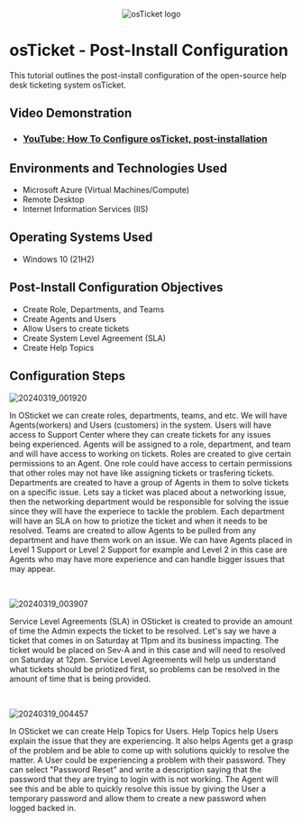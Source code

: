 <p align="center">
<img src="https://i.imgur.com/Clzj7Xs.png" alt="osTicket logo"/>
</p>

<h1>osTicket - Post-Install Configuration</h1>
This tutorial outlines the post-install configuration of the open-source help desk ticketing system osTicket.<br />


<h2>Video Demonstration</h2>

- ### [YouTube: How To Configure osTicket, post-installation](https://www.youtube.com/watch?v=HGywPhfKt4E)

<h2>Environments and Technologies Used</h2>

- Microsoft Azure (Virtual Machines/Compute)
- Remote Desktop
- Internet Information Services (IIS)

<h2>Operating Systems Used </h2>

- Windows 10</b> (21H2)

<h2>Post-Install Configuration Objectives</h2>

- Create Role, Departments, and Teams
- Create Agents and Users
- Allow Users to create tickets
- Create System Level Agreement (SLA)
- Create Help Topics

<h2>Configuration Steps</h2>

![20240319_001920](https://github.com/tylermartin12368/post-install-config/assets/161632103/9a74309d-a6bf-4695-a114-1b66200814fc)
</p>
<p>
In OSticket we can create roles, departments, teams, and etc. We will have Agents(workers) and Users (customers) in the system. Users will have access to Support Center where they can create tickets for any issues being experienced. Agents will be assigned to a role, department, and team and will have access to working on tickets. Roles are created to give certain permissions to an Agent. One role could have access to certain permissions that other roles may not have like assigning tickets or trasfering tickets. Departments are created to have a group of Agents in them to solve tickets on a specific issue. Lets say a ticket was placed about a networking issue, then the networking department would be responsible for solving the issue since they will have the experiece to tackle the problem. Each department will have an SLA on how to priotize the ticket and when it needs to be resolved. Teams are created to allow Agents to be pulled from any department and have them work on an issue. We can have Agents placed in Level 1 Support or Level 2 Support for example and Level 2 in this case are Agents who may have more experience and can handle bigger issues that may appear.   
</p>
<br />

![20240319_003907](https://github.com/tylermartin12368/post-install-config/assets/161632103/e4c9a9a7-db39-4b15-8b6f-da73d99760e0)
</p>
<p>
Service Level Agreements (SLA) in OSticket is created to provide an amount of time the Admin expects the ticket to be resolved. Let's say we have a ticket that comes in on Saturday at 11pm and its business impacting. The ticket would be placed on Sev-A and in this case and will need to resolved on Saturday at 12pm. Service Level Agreements will help us understand what tickets should be priotized first, so problems can be resolved in the amount of time that is being provided.
</p>
<br />

![20240319_004457](https://github.com/tylermartin12368/post-install-config/assets/161632103/a3736925-5969-46f6-97ce-0f8672973acc)
</p>
<p>
In OSticket we can create Help Topics for Users. Help Topics help Users explain the issue that they are experiencing. It also helps Agents get a grasp of the problem and be able to come up with solutions quickly to resolve the matter. A User could be experiencing a problem with their password. They can select "Password Reset" and write a description saying that the password that they are trying to login with is not working. The Agent will see this and be able to quickly resolve this issue by giving the User a temporary password and allow them to create a new password when logged backed in. 
</p>
<br />
